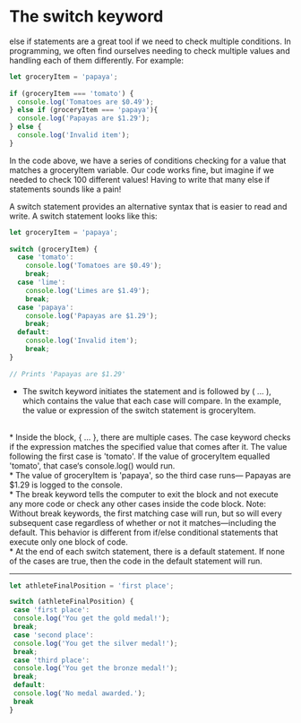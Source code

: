 # The switch keyword
else if statements are a great tool if we need to check multiple conditions. In programming, we often find ourselves needing to check multiple values and handling each of them differently. For example:

```js
let groceryItem = 'papaya';
 
if (groceryItem === 'tomato') {
  console.log('Tomatoes are $0.49');
} else if (groceryItem === 'papaya'){
  console.log('Papayas are $1.29');
} else {
  console.log('Invalid item');
}
```

In the code above, we have a series of conditions checking for a value that matches a groceryItem variable. Our code works fine, but imagine if we needed to check 100 different values! Having to write that many else if statements sounds like a pain!

A switch statement provides an alternative syntax that is easier to read and write. A switch statement looks like this:

```js
let groceryItem = 'papaya';
 
switch (groceryItem) {
  case 'tomato':
    console.log('Tomatoes are $0.49');
    break;
  case 'lime':
    console.log('Limes are $1.49');
    break;
  case 'papaya':
    console.log('Papayas are $1.29');
    break;
  default:
    console.log('Invalid item');
    break;
}
 
// Prints 'Papayas are $1.29'
```

* The switch keyword initiates the statement and is followed by ( ... ), which contains the value that each case will compare. In the example, the value or expression of the switch statement is groceryItem.
<br>
* Inside the block, { ... }, there are multiple cases. The case keyword checks if the expression matches the specified value that comes after it. The value following the first case is 'tomato'. If the value of groceryItem equalled 'tomato', that case‘s console.log() would run.
<br>
* The value of groceryItem is 'papaya', so the third case runs— Papayas are $1.29 is logged to the console.
<br>
* The break keyword tells the computer to exit the block and not execute any more code or check any other cases inside the code block. Note: Without break keywords, the first matching case will run, but so will every subsequent case regardless of whether or not it matches—including the default. This behavior is different from if/else conditional statements that execute only one block of code.
<br>
* At the end of each switch statement, there is a default statement. If none of the cases are true, then the code in the default statement will run.

***

```js
let athleteFinalPosition = 'first place';

switch (athleteFinalPosition) {
 case 'first place':
 console.log('You get the gold medal!');
 break;
 case 'second place':
 console.log('You get the silver medal!');
 break;
 case 'third place':
 console.log('You get the bronze medal!');
 break;
 default:
 console.log('No medal awarded.');
 break
}
```